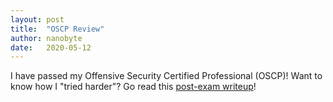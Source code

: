 ```yaml
---
layout: post
title:  "OSCP Review"
author: nanobyte
date:   2020-05-12
---
```


I have passed my Offensive Security Certified Professional (OSCP)! Want to know how I "tried harder"? Go read this <a href="https://nanobytesecurity.com/2020/05/12/nanobyte-oscp-review.html">post-exam writeup</a>!
